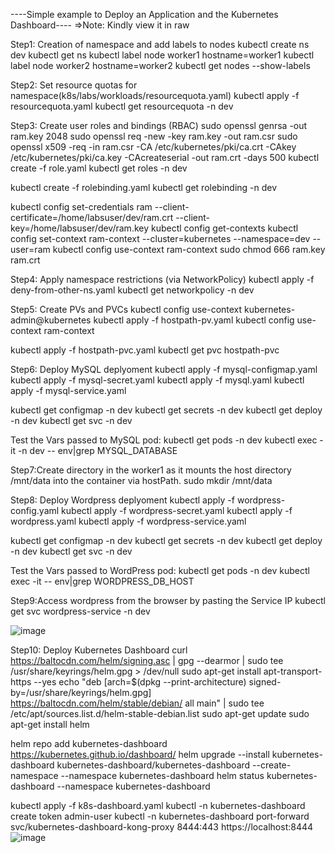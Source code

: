 ----Simple example to Deploy an Application and the Kubernetes Dashboard----
=>Note: Kindly view it in raw

Step1: Creation of namespace and add labels to nodes
kubectl create ns dev
kubectl get ns 
kubectl label node worker1 hostname=worker1
kubectl label node worker2 hostname=worker2
kubectl get nodes --show-labels

Step2: Set resource quotas for namespace(k8s/labs/workloads/resourcequota.yaml)
kubectl apply -f resourcequota.yaml
kubectl get resourcequota -n dev

Step3: Create user roles and bindings (RBAC)
sudo openssl genrsa -out ram.key 2048
sudo openssl req -new -key ram.key -out ram.csr
sudo openssl x509 -req -in ram.csr -CA /etc/kubernetes/pki/ca.crt -CAkey /etc/kubernetes/pki/ca.key -CAcreateserial -out ram.crt -days 500
kubectl create -f role.yaml
kubectl get roles -n dev

kubectl create -f rolebinding.yaml
kubectl get rolebinding -n dev

kubectl config set-credentials ram --client-certificate=/home/labsuser/dev/ram.crt --client-key=/home/labsuser/dev/ram.key
kubectl config get-contexts
kubectl config set-context ram-context --cluster=kubernetes --namespace=dev --user=ram
kubectl config use-context ram-context
sudo chmod 666 ram.key ram.crt

Step4: Apply namespace restrictions (via NetworkPolicy)
kubectl apply -f deny-from-other-ns.yaml
kubectl get networkpolicy -n dev

Step5: Create PVs and PVCs
kubectl config use-context kubernetes-admin@kubernetes
kubectl apply -f hostpath-pv.yaml
kubectl config use-context ram-context

kubectl apply -f hostpath-pvc.yaml
kubectl get pvc hostpath-pvc

Step6: Deploy MySQL deplyoment
kubectl apply -f mysql-configmap.yaml
kubectl apply -f mysql-secret.yaml
kubectl apply -f mysql.yaml
kubectl apply -f mysql-service.yaml

kubectl get configmap -n dev
kubectl get secrets -n dev
kubectl get deploy -n dev
kubectl get svc -n dev

Test the Vars passed to MySQL pod:
kubectl get pods -n dev
kubectl exec -it <pod-id> -n dev -- env|grep MYSQL_DATABASE

Step7:Create directory in the worker1 as it mounts the host directory /mnt/data into the container via hostPath.
sudo mkdir /mnt/data

Step8: Deploy Wordpress deplyoment
kubectl apply -f wordpress-config.yaml
kubectl apply -f wordpress-secret.yaml
kubectl apply -f wordpress.yaml
kubectl apply -f wordpress-service.yaml

kubectl get configmap -n dev
kubectl get secrets -n dev
kubectl get deploy -n dev
kubectl get svc -n dev

Test the Vars passed to WordPress pod:
kubectl get pods -n dev
kubectl exec -it <pod-id> -- env|grep WORDPRESS_DB_HOST

Step9:Access wordpress from the browser by pasting the Service IP
kubectl get svc wordpress-service -n dev

![image](https://github.com/user-attachments/assets/a2993a9a-ece2-4a39-8898-8a7d00d2a27a)

Step10: Deploy Kubernetes Dashboard
curl https://baltocdn.com/helm/signing.asc | gpg --dearmor | sudo tee /usr/share/keyrings/helm.gpg > /dev/null
sudo apt-get install apt-transport-https --yes
echo "deb [arch=$(dpkg --print-architecture) signed-by=/usr/share/keyrings/helm.gpg] https://baltocdn.com/helm/stable/debian/ all main" | sudo tee /etc/apt/sources.list.d/helm-stable-debian.list
sudo apt-get update
sudo apt-get install helm

helm repo add kubernetes-dashboard https://kubernetes.github.io/dashboard/
helm upgrade --install kubernetes-dashboard kubernetes-dashboard/kubernetes-dashboard --create-namespace --namespace kubernetes-dashboard
helm status kubernetes-dashboard --namespace kubernetes-dashboard	

kubectl apply -f k8s-dashboard.yaml
kubectl -n kubernetes-dashboard create token admin-user
kubectl -n kubernetes-dashboard port-forward svc/kubernetes-dashboard-kong-proxy 8444:443
https://localhost:8444
![image](https://github.com/user-attachments/assets/27169a4a-d72f-4bd8-a866-6ae51d9056a5)

